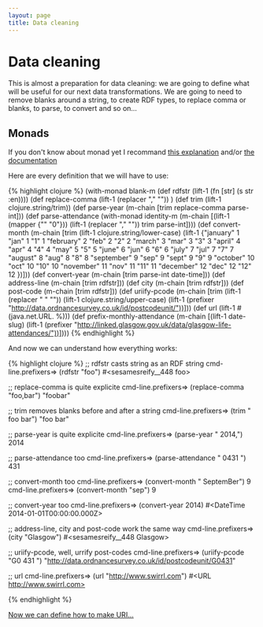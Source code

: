 ```yaml
---
layout: page
title: Data cleaning
---
```

# Data cleaning

This is almost a preparation for data cleaning: we are going to define what will be useful for our next data transformations. We are going to need to remove blanks around a string, to create RDF types, to replace comma or blanks, to parse, to convert and so on...


## Monads

If you don't know about monad yet I recommand [this explanation](http://onclojure.com/2009/03/05/a-monad-tutorial-for-clojure-programmers-part-1/) and/or [the documentation](http://clojure.github.io/algo.monads/)

Here are every definition that we will have to use:

{% highlight clojure %}
(with-monad blank-m
  (def rdfstr                    (lift-1 (fn [str] (s str :en))))
  (def replace-comma             (lift-1 (replacer "," ""))  )
  (def trim                      (lift-1 clojure.string/trim))
  (def parse-year                (m-chain [trim replace-comma parse-int]))
  (def parse-attendance          (with-monad identity-m (m-chain [(lift-1 (mapper {"" "0"}))
                                                                     (lift-1 (replacer "," ""))
                                                                     trim
                                                                     parse-int])))
  (def convert-month             (m-chain [trim
                                              (lift-1 clojure.string/lower-case)
                                              (lift-1 {"january" 1 "jan" 1 "1" 1
                                                       "february" 2 "feb" 2 "2" 2
                                                       "march" 3 "mar" 3 "3" 3
                                                       "april" 4 "apr" 4 "4" 4
                                                       "may" 5 "5" 5
                                                       "june" 6 "jun" 6 "6"  6
                                                       "july" 7 "jul" 7 "7"  7
                                                       "august" 8 "aug" 8 "8" 8
                                                       "september" 9 "sep" 9 "sept" 9 "9"  9
                                                       "october" 10 "oct" 10 "10" 10
                                                       "november" 11 "nov" 11 "11" 11
                                                       "december" 12 "dec" 12 "12" 12
                                                       })]))
  (def convert-year              (m-chain [trim parse-int date-time]))
  (def address-line              (m-chain [trim rdfstr]))
  (def city                      (m-chain [trim rdfstr]))
  (def post-code                 (m-chain [trim rdfstr]))
  (def uriify-pcode              (m-chain [trim
                                              (lift-1 (replacer " " ""))
                                              (lift-1 clojure.string/upper-case)
                                              (lift-1 (prefixer "http://data.ordnancesurvey.co.uk/id/postcodeunit/"))]))
  (def url                       (lift-1 #(java.net.URL. %)))
  (def prefix-monthly-attendance (m-chain [(lift-1 date-slug)
                                             (lift-1 (prefixer "http://linked.glasgow.gov.uk/data/glasgow-life-attendances/"))])))
{% endhighlight %}

And now we can understand how everything works:

{% highlight clojure %}
;; rdfstr casts string as an RDF string
cmd-line.prefixers=> (rdfstr "foo")
#<sesame$s$reify__448 foo>

;; replace-comma is quite explicite
cmd-line.prefixers=> (replace-comma "foo,bar")
"foobar"

;; trim removes blanks before and after a string
cmd-line.prefixers=> (trim " foo bar")
"foo bar"

;; parse-year is quite explicite
cmd-line.prefixers=> (parse-year " 2014,")
2014

;; parse-attendance too
cmd-line.prefixers=> (parse-attendance " 0431 ")
431

;; convert-month too
cmd-line.prefixers=> (convert-month " SeptemBer")
9
cmd-line.prefixers=> (convert-month "sep")
9

;; convert-year too
cmd-line.prefixers=> (convert-year 2014)
#<DateTime 2014-01-01T00:00:00.000Z>

;; address-line, city and post-code work the same way
cmd-line.prefixers=> (city "Glasgow")
#<sesame$s$reify__448 Glasgow>

;; uriify-pcode, well, urrify post-codes
cmd-line.prefixers=> (uriify-pcode "G0 431 ")
"http://data.ordnancesurvey.co.uk/id/postcodeunit/G0431"

;; url
cmd-line.prefixers=> (url "http://www.swirrl.com")
#<URL http://www.swirrl.com>


{% endhighlight %}

[Now we can define how to make URI...](911_making_uri.html)
